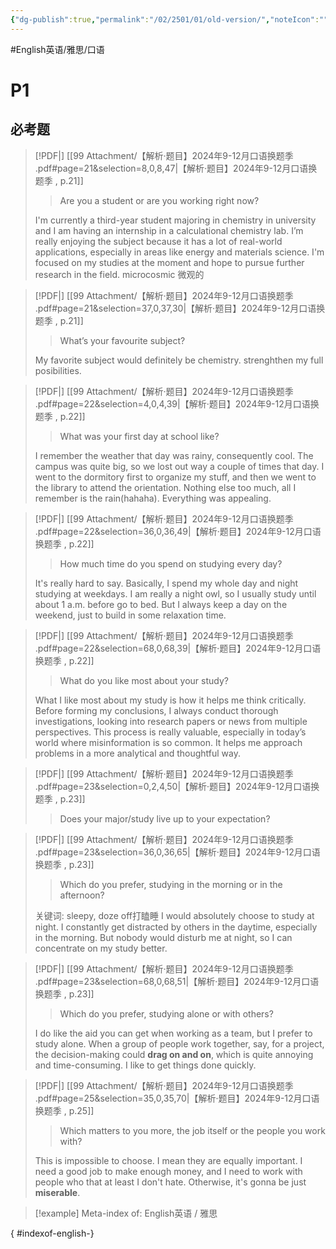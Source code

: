 ```yaml
---
{"dg-publish":true,"permalink":"/02/2501/01/old-version/","noteIcon":"","created":"2025-02-06T10:38","updated":"2025-07-02T16:23"}
---
```


#English英语/雅思/口语
# P1
## 必考题
> [!PDF|] [[99 Attachment/【解析·题目】2024年9-12月口语换题季 .pdf#page=21&selection=8,0,8,47\|【解析·题目】2024年9-12月口语换题季 , p.21]]
> > Are you a student or are you working right now?
> 
> I'm currently a third-year student majoring in chemistry in university and I am having an internship in a calculational chemistry lab.  I’m really enjoying the subject because it has a lot of real-world applications, especially in areas like energy and materials science. I'm focused on my studies at the moment and hope to pursue further research in the field.
microcosmic 微观的

> [!PDF|] [[99 Attachment/【解析·题目】2024年9-12月口语换题季 .pdf#page=21&selection=37,0,37,30\|【解析·题目】2024年9-12月口语换题季 , p.21]]
> > What’s your favourite subject?
> 
> My favorite subject would definitely be chemistry. strenghthen my full posibilities. 

> [!PDF|] [[99 Attachment/【解析·题目】2024年9-12月口语换题季 .pdf#page=22&selection=4,0,4,39\|【解析·题目】2024年9-12月口语换题季 , p.22]]
> > What was your first day at school like?
> 
> I remember the weather that day was rainy, consequently cool. The campus was quite big, so we lost out way a couple of times that day. I went to the dormitory first to organize my stuff, and then we went to the library to attend the orientation. Nothing else too much, all I remember is the rain(hahaha). Everything was appealing.

> [!PDF|] [[99 Attachment/【解析·题目】2024年9-12月口语换题季 .pdf#page=22&selection=36,0,36,49\|【解析·题目】2024年9-12月口语换题季 , p.22]]
> > How much time do you spend on studying every day?
> 
> It's really hard to say. Basically, I spend my whole day and night studying at weekdays. I am really a night owl, so I usually study until about 1 a.m. before go to bed. But I always keep a day on the weekend, just to build in some relaxation time.

> [!PDF|] [[99 Attachment/【解析·题目】2024年9-12月口语换题季 .pdf#page=22&selection=68,0,68,39\|【解析·题目】2024年9-12月口语换题季 , p.22]]
> > What do you like most about your study?
> 
> What I like most about my study is how it helps me think critically. Before forming my conclusions, I always conduct thorough investigations, looking into research papers or news from multiple perspectives. This process is really valuable, especially in today’s world where misinformation is so common. It helps me approach problems in a more analytical and thoughtful way.

> [!PDF|] [[99 Attachment/【解析·题目】2024年9-12月口语换题季 .pdf#page=23&selection=0,2,4,50\|【解析·题目】2024年9-12月口语换题季 , p.23]]
> > Does your major/study live up to your expectation?
> 
> 

> [!PDF|] [[99 Attachment/【解析·题目】2024年9-12月口语换题季 .pdf#page=23&selection=36,0,36,65\|【解析·题目】2024年9-12月口语换题季 , p.23]]
> > Which do you prefer, studying in the morning or in the afternoon?
> 
> 关键词: sleepy, doze off打瞌睡
> I would absolutely choose to study at night. I constantly get distracted by others in the daytime, especially in the morning. But nobody would disturb me at night, so I can concentrate on my study better.


> [!PDF|] [[99 Attachment/【解析·题目】2024年9-12月口语换题季 .pdf#page=23&selection=68,0,68,51\|【解析·题目】2024年9-12月口语换题季 , p.23]]
> > Which do you prefer, studying alone or with others?
> 
> I do like the aid you can get when working as a team, but I prefer to study alone. When a group of people work together, say, for a project, the decision-making could **drag on and on**, which is quite annoying and time-consuming. I like to get things done quickly.

> [!PDF|] [[99 Attachment/【解析·题目】2024年9-12月口语换题季 .pdf#page=25&selection=35,0,35,70\|【解析·题目】2024年9-12月口语换题季 , p.25]]
> > Which matters to you more, the job itself or the people you work with?
> 
> This is impossible to choose. I mean they are equally important. I need a good job to make enough money, and I need to work with people who that at least I don't hate. Otherwise, it's gonna be just **miserable**.





> [!example] Meta-index of: English英语 / 雅思
> 
>
{ #indexof-english-}
